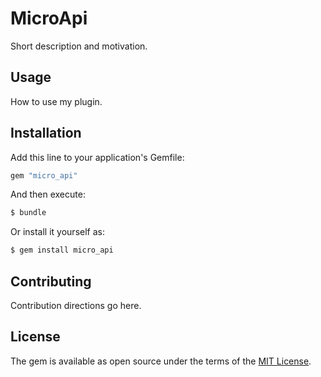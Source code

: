 # MicroApi
Short description and motivation.

## Usage
How to use my plugin.

## Installation
Add this line to your application's Gemfile:

```ruby
gem "micro_api"
```

And then execute:
```bash
$ bundle
```

Or install it yourself as:
```bash
$ gem install micro_api
```

## Contributing
Contribution directions go here.

## License
The gem is available as open source under the terms of the [MIT License](https://opensource.org/licenses/MIT).
